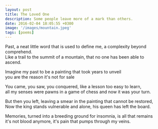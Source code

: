 ```yaml
---
layout: post
title: The Loved One
description: Some people leave more of a mark than others.
date: 2016-02-04 18:05:55 +0300
image: '/images/mountain.jpeg'
tags: [poems]
---
```


Past, a neat little word that is used to define me, a complexity beyond comprehend.  
Like a trail to the summit of a mountain, that no one has been able to ascend.  

Imagine my past to be a painting that took years to unveil  
you are the reason it's not for sale  

You came, you saw, you conquered, like a lesson too easy to learn,  
all my senses were pawns in a game of chess and now it was your turn.  

But then you left, leaving a smear in the painting that cannot be restored,  
Now the king stands vulnerable and alone, his queen has left the board.  

Memories, turned into a breeding ground for insomnia, is all that remains  
it's not blood anymore, it's pain that pumps through my veins.